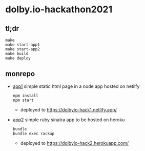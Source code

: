 # dolby.io-hackathon2021

## tl;dr

```
make
make start-app1
make start-app2
make build
make deploy
```

## monrepo

- [app1](/app1)
  simple static html page in a node app hosted on netilfy
  ```
  npm install
  npm start
  ```
  - deployed to https://dolbyio-hack1.netlify.app/

- [app2](/app2)
  simple ruby sinatra app to be hosted on heroku
  ```
  bundle
  bundle exec rackup
  ```
  - deployed to https://dolbyio-hack2.herokuapp.com/

